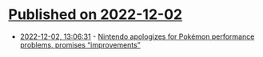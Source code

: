 # [Published on 2022-12-02](index.md)

* [2022-12-02, 13:06:31](https://news.ycombinator.com/item?id=33829959) - [Nintendo apologizes for Pokémon performance problems, promises “improvements”](https://arstechnica.com/gaming/2022/12/nintendo-is-working-on-improvements-to-latest-pokemon-games-after-buggy-launch/)
